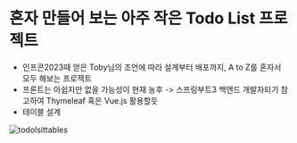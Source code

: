 # 혼자 만들어 보는 아주 작은 Todo List 프로젝트

- 인프콘2023때 얻은 Toby님의 조언에 따라 설계부터 배포까지, A to Z를 혼자서 모두 해보는 프로젝트
- 프론트는 아쉽지만 없을 가능성이 현재 농후 -> 스프링부트3 백엔드 개발자되기 참고하여 Thymeleaf 혹은 Vue.js 활용할듯
- 테이블 설계

 ![todolsittables](https://github.com/TonyKim9401/todoList/assets/87371627/6a603bf8-fe99-4af9-8bf2-3b654f82142b)
